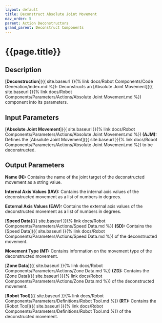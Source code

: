 ```yaml
---
layout: default
title: Deconstruct Absolute Joint Movement
nav_order: 5
parent: Action Deconstructors
grand_parent: Deconstruct Components
---
```


# **{{page.title}}**

## **Description**

[**Deconstruction**]({{ site.baseurl }}{% link docs/Robot Components/Code Generation/index.md %})**:** 
Deconstructs an [Absolute Joint Movement]({{ site.baseurl }}{% link docs/Robot Components/Parameters/Actions/Absolute Joint Movement.md %}) component into its parameters.

## **Input Parameters**

[**Absolute Joint Movement**]({{ site.baseurl }}{% link docs/Robot Components/Parameters/Actions/Absolute Joint Movement.md %}) **(AJM):** Defines the [Absolute Joint Movement]({{ site.baseurl }}{% link docs/Robot Components/Parameters/Actions/Absolute Joint Movement.md %}) to be deconstructed.

## **Output Parameters**

**Name (N):** Contains the name of the joint target of the deconstructed movement as a string value. 

**Internal Axis Values (IAV):** Contains the internal axis values of the deconstructed movement as a list of numbers in degrees.

**External Axis Values (EAV):** Contains the external axis values of the deconstructed movement as a list of numbers in degrees.

[**Speed Data**]({{ site.baseurl }}{% link docs/Robot Components/Parameters/Actions/Speed Data.md %}) **(SD):** Contains the [Speed Data]({{ site.baseurl }}{% link docs/Robot Components/Parameters/Actions/Speed Data.md %}) of the deconstructed movement. 

**Movement Type (MT:** Contains information on the movement type of the deconstructed movement.

[**Zone Data**]({{ site.baseurl }}{% link docs/Robot Components/Parameters/Actions/Zone Data.md %}) **(ZD):** Contains the [Zone Data]({{ site.baseurl }}{% link docs/Robot Components/Parameters/Actions/Zone Data.md %}) of the deconstructed movement.

[**Robot Tool**]({{ site.baseurl }}{% link docs/Robot Components/Parameters/Definitions/Robot Tool.md %}) **(RT):** Contains the [Robot Tool]({{ site.baseurl }}{% link docs/Robot Components/Parameters/Definitions/Robot Tool.md %}) of the deconstructed movement.


